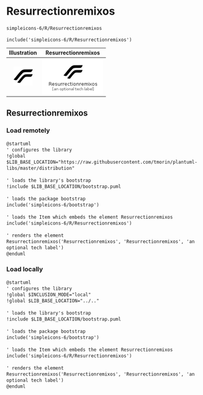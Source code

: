 # Resurrectionremixos


```text
simpleicons-6/R/Resurrectionremixos
```

```text
include('simpleicons-6/R/Resurrectionremixos')
```



| Illustration | Resurrectionremixos |
| :---: | :---: |
| ![illustration for Illustration](../../simpleicons-6/R/Resurrectionremixos.png) | ![illustration for Resurrectionremixos](../../simpleicons-6/R/Resurrectionremixos.Local.png) |




## Resurrectionremixos

### Load remotely
```plantuml
@startuml
' configures the library
!global $LIB_BASE_LOCATION="https://raw.githubusercontent.com/tmorin/plantuml-libs/master/distribution"

' loads the library's bootstrap
!include $LIB_BASE_LOCATION/bootstrap.puml

' loads the package bootstrap
include('simpleicons-6/bootstrap')

' loads the Item which embeds the element Resurrectionremixos
include('simpleicons-6/R/Resurrectionremixos')

' renders the element
Resurrectionremixos('Resurrectionremixos', 'Resurrectionremixos', 'an optional tech label')
@enduml
```

### Load locally
```plantuml
@startuml
' configures the library
!global $INCLUSION_MODE="local"
!global $LIB_BASE_LOCATION="../.."

' loads the library's bootstrap
!include $LIB_BASE_LOCATION/bootstrap.puml

' loads the package bootstrap
include('simpleicons-6/bootstrap')

' loads the Item which embeds the element Resurrectionremixos
include('simpleicons-6/R/Resurrectionremixos')

' renders the element
Resurrectionremixos('Resurrectionremixos', 'Resurrectionremixos', 'an optional tech label')
@enduml
```

